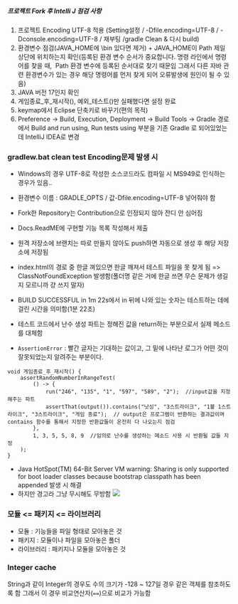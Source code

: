 ##### 프로젝트 Fork 후 Intelli J 점검 사항
1. 프로젝트 Encoding UTF-8 적용
(Setting설정 / -Dfile.encoding=UTF-8 / -Dconsole.encoding=UTF-8 / 재부팅 /gradle Clean & 다시 build)
2. 환경변수 점검(JAVA_HOME에 \bin 있다면 제거) + JAVA_HOME이 Path 제일 상단에 위치하는지 확인(등록된 환경 변수 순서가 중요합니다. 명령 라인에서 명령어를 찾을 때,  Path 환경 변수에 등록된 순서대로 찾기 때문임 그래서 다른 자바 관련 환경변수가 있는 경우 해당 명령어를 먼저 찾게 되어 오류발생에 원인이 될 수 있음)
3. JAVA 버전 17인지 확인
4. 게임종료_후_재시작(), 예외_테스트()만 실패했다면 설정 완료
5.  keymap에서 Eclipse 단축키로 바꾸기(편의 목적)
6. Preference -> Build, Execution, Deployment -> Build Tools -> Gradle 경로에서
Build and run using, Run tests using 부분을 기존 Gradle 로 되어있었는데 IntelliJ IDEA로 변경

### gradlew.bat clean test Encoding문제 발생 시
- Windows의 경우 UTF-8로 작성한 소스코드라도 컴파일 시 MS949로 인식하는 경우가 있음..
- 환경변수 이름 : GRADLE_OPTS / 값-Dfile.encoding=UTF-8 넣어줘야 함  

- Fork한 Repository는 Contribution으로 인정되지 않아 잔디 안 심어짐
- Docs.ReadME에 구현할 기능 목록 작성해서 제출
- 원격 저장소에 브랜치는 따로 만들지 않아도 push하면 자동으로 생성 후 해당 저장소에 저장됨
- index.html의 경로 중 한글 껴있으면 한글 깨져서 테스트 파일을 못 찾게 됨 => ClassNotFoundException 발생함(폴더명 같은 거에 한글 쓰면 무슨 문제가 생길지 모르니까 걍 쓰지 말자)
- BUILD SUCCESSFUL in 1m 22s에서 in 뒤에 나와 있는 숫자는 테스트하는 데에 걸린 시간을 의미함(1분 22초)


- 테스트 코드에서 난수 생성 파트는 정해진 값을 return하는 부분으로서 실제 메소드를 대체함
- `AssertionError` : 빨간 글자는 기대하는 값이고, 그 밑에 나타난 로그가 어떤 것이 잘못되었는지 알려주는 부분이다.
```
void 게임종료_후_재시작() {  
    assertRandomNumberInRangeTest(  
        () -> {  
            run("246", "135", "1", "597", "589", "2");  //input값을 지정해주는 파트
            assertThat(output()).contains("낫싱", "3스트라이크", "1볼 1스트라이크", "3스트라이크", "게임 종료");  // output은 프로그램이 반환하는 결과값이며 contains 함수를 통해서 지정한 반환값들이 온전히 다 나오는지 점검
        },  
        1, 3, 5, 5, 8, 9  //임의로 난수를 생성하는 메소드 사용 시 반환될 값들 지정
    );  
}
```
- Java HotSpot(TM) 64-Bit Server VM warning: Sharing is only supported for boot loader classes because bootstrap classpath has been appended 발생 시 해결
- 하지만 경고라 그냥 무시해도 무방함
![](Pasted%20image%2020231023143846.png)

### 모듈 <= 패키지 <= 라이브러리
- 모듈 : 기능들을 파일 형태로 모아놓은 것
- 패키지 : 모듈이나 파일을 모아놓은 폴더
- 라이브러리 : 패키지나 모듈을 모아놓은 것

### Integer cache
String과 같이 Integer의 경우도 수의 크기가 -128 ~ 127일 경우 같은 객체를 참조하도록 함 그래서 이 경우 비교연산자(`==`)으로 비교가 가능함